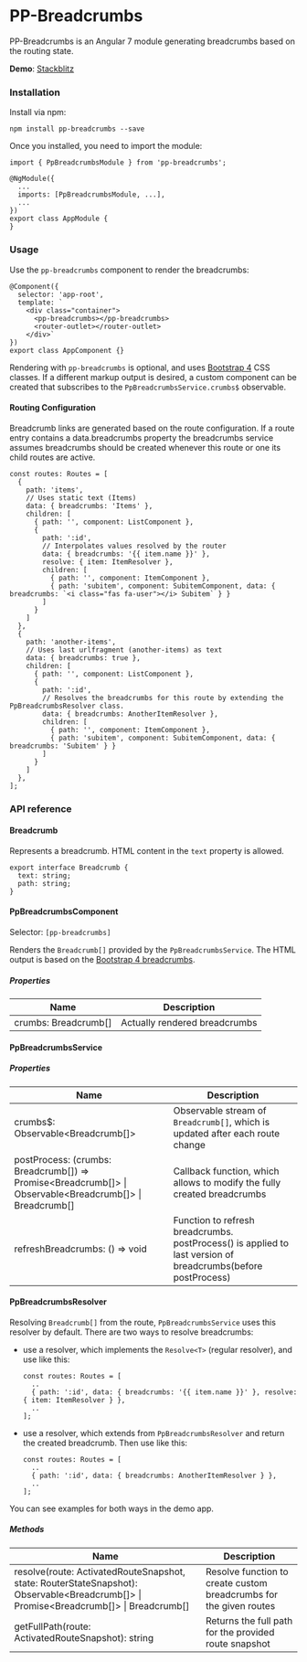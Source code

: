 # PP-Breadcrumbs

PP-Breadcrumbs is an Angular 7 module generating breadcrumbs based on the routing state.

**Demo**: [Stackblitz](https://stackblitz.com/edit/pp-breadcrumbs)

### Installation

Install via npm:
```
npm install pp-breadcrumbs --save 
```
Once you installed, you need to import the module:
```
import { PpBreadcrumbsModule } from 'pp-breadcrumbs';

@NgModule({
  ...
  imports: [PpBreadcrumbsModule, ...],
  ...
})
export class AppModule {
}
```

### Usage

Use the `pp-breadcrumbs` component to render the breadcrumbs:
```
@Component({
  selector: 'app-root',
  template: `
    <div class="container">
      <pp-breadcrumbs></pp-breadcrumbs>
      <router-outlet></router-outlet>
    </div>`
})
export class AppComponent {}
```

Rendering with `pp-breadcrumbs` is optional, and uses [Bootstrap 4](https://getbootstrap.com/) CSS classes. If a different markup output is desired, a custom component can be created that subscribes to the `PpBreadcrumbsService.crumbs$` observable.

#### Routing Configuration

Breadcrumb links are generated based on the route configuration. If a route entry contains a data.breadcrumbs property the breadcrumbs service assumes breadcrumbs should be created whenever this route or one its child routes are active.
```
const routes: Routes = [
  {
    path: 'items',
    // Uses static text (Items)
    data: { breadcrumbs: 'Items' },
    children: [
      { path: '', component: ListComponent },
      {
        path: ':id',
        // Interpolates values resolved by the router
        data: { breadcrumbs: '{{ item.name }}' },
        resolve: { item: ItemResolver },
        children: [
          { path: '', component: ItemComponent },
          { path: 'subitem', component: SubitemComponent, data: { breadcrumbs: `<i class="fas fa-user"></i> Subitem` } }
        ]
      }
    ]
  },
  {
    path: 'another-items',
    // Uses last urlfragment (another-items) as text
    data: { breadcrumbs: true },
    children: [
      { path: '', component: ListComponent },
      {
        path: ':id',
        // Resolves the breadcrumbs for this route by extending the PpBreadcrumbsResolver class.
        data: { breadcrumbs: AnotherItemResolver },
        children: [
          { path: '', component: ItemComponent },
          { path: 'subitem', component: SubitemComponent, data: { breadcrumbs: 'Subitem' } }
        ]
      }
    ]
  },
];
```

### API reference

#### Breadcrumb

Represents a breadcrumb. HTML content in the `text` property is allowed.
```
export interface Breadcrumb {
  text: string;
  path: string;
}
```

#### PpBreadcrumbsComponent
Selector: `[pp-breadcrumbs]`

Renders the `Breadcrumb[]` provided by the `PpBreadcrumbsService`. The HTML output is based on the [Bootstrap 4 breadcrumbs](https://getbootstrap.com/docs/4.2/components/breadcrumb/).

##### Properties

| Name | Description |
| --- | --- |
| crumbs: Breadcrumb[] | Actually rendered breadcrumbs |

#### PpBreadcrumbsService

##### Properties

| Name | Description |
| --- | --- |
| crumbs$: Observable<Breadcrumb[]> | Observable stream of `Breadcrumb[]`, which is updated after each route change |
| postProcess: (crumbs: Breadcrumb[]) => Promise<Breadcrumb[]> &#124; Observable<Breadcrumb[]> &#124; Breadcrumb[] | Callback function, which allows to modify the fully created breadcrumbs |
| refreshBreadcrumbs: () => void | Function to refresh breadcrumbs. postProcess() is applied to last version of breadcrumbs(before postProcess) |

#### PpBreadcrumbsResolver

Resolving `Breadcrumb[]` from the route, `PpBreadcrumbsService` uses this resolver by default.
There are two ways to resolve breadcrumbs:
- use a resolver, which implements the `Resolve<T>` (regular resolver), and use like this:
  ```
  const routes: Routes = [
    ..
    { path: ':id', data: { breadcrumbs: '{{ item.name }}' }, resolve: { item: ItemResolver } },
    ..
  ];
  ```
- use a resolver, which extends from `PpBreadcrumbsResolver` and return the created breadcrumb. Then use like this:
  ```
  const routes: Routes = [
    ..
    { path: ':id', data: { breadcrumbs: AnotherItemResolver } },
    ..
  ];
  ```

You can see examples for both ways in the demo app.

##### Methods

| Name | Description |
| --- | --- |
| resolve(route: ActivatedRouteSnapshot, state: RouterStateSnapshot): Observable<Breadcrumb[]> &#124; Promise<Breadcrumb[]> &#124; Breadcrumb[] | Resolve function to create custom breadcrumbs for the given routes |
| getFullPath(route: ActivatedRouteSnapshot): string | Returns the full path for the provided route snapshot |
